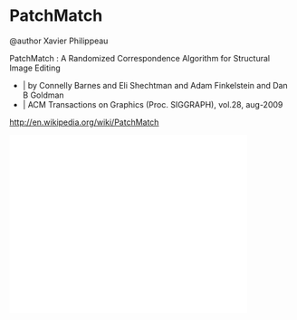 PatchMatch
==========
 @author Xavier Philippeau

 PatchMatch : A Randomized Correspondence Algorithm for Structural Image Editing
 * | by Connelly Barnes and Eli Shechtman and Adam Finkelstein and Dan B Goldman
 * | ACM Transactions on Graphics (Proc. SIGGRAPH), vol.28, aug-2009
 
 http://en.wikipedia.org/wiki/PatchMatch
 
 <iframe width="420" height="315" src="//www.youtube.com/embed/m-kGXlomOxY" frameborder="0" allowfullscreen></iframe>
